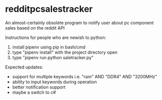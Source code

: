 # redditpcsalestracker
An almost-certainly obsolete program to notify user about pc component sales based on the reddit API

Instructions for people who are newish to python:  
  1.  install pipenv using pip in bash/cmd  
  2.  type "pipenv install" with the project directory open  
  3.  type "pipenv run python saletracker.py"  

Expected updates:  
  * support for multiple keywords i.e. "ram" AND "DDR4" AND "3200MHz"  
  * ability to input keywords during operation
  * better notification support  
  * maybe a switch to c#
